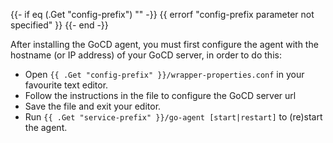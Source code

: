 {{- if eq (.Get "config-prefix") "" -}}
{{ errorf "config-prefix parameter not specified" }}
{{- end -}}

After installing the GoCD agent, you must first configure the agent with the hostname (or IP address) of your GoCD server, in order to do this:

- Open `{{ .Get "config-prefix" }}/wrapper-properties.conf` in your favourite text editor.
- Follow the instructions in the file to configure the GoCD server url
- Save the file and exit your editor.
- Run `{{ .Get "service-prefix" }}/go-agent [start|restart]` to (re)start the agent.

